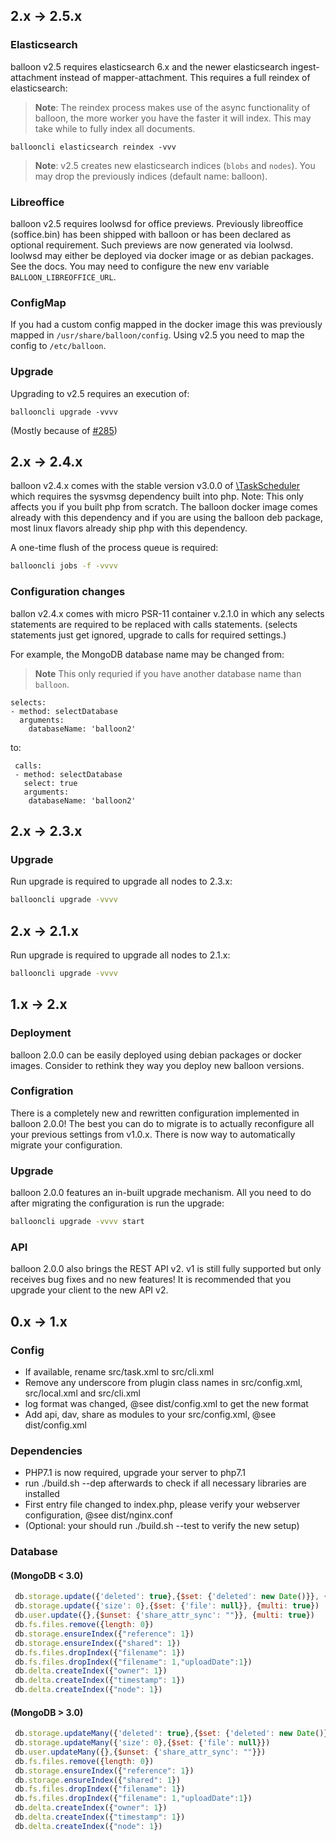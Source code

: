 ## 2.x -> 2.5.x

### Elasticsearch
balloon v2.5 requires elasticsearch 6.x and the newer elasticsearch ingest-attachment instead of mapper-attachment.
This requires a full reindex of elasticsearch:

>**Note**: The reindex process makes use of the async functionality of balloon, the more worker you have the faster it will index.
This may take while to fully index all documents.

```
ballooncli elasticsearch reindex -vvv
```

>**Note**: v2.5 creates new elasticsearch indices (`blobs` and `nodes`). You may drop the previously indices (default name: balloon).

### Libreoffice
balloon v2.5 requires loolwsd for office previews. Previously libreoffice (soffice.bin) has been shipped with balloon or has been declared as optional requirement.
Such previews are now generated via loolwsd. loolwsd may either be deployed via docker image or as debian packages. See the docs.
You may need to configure the new env variable `BALLOON_LIBREOFFICE_URL`.

### ConfigMap

If you had a custom config mapped in the docker image this was previously mapped in `/usr/share/balloon/config`.
Using v2.5 you need to map the config to `/etc/balloon`.

### Upgrade

Upgrading to v2.5 requires an execution of: 
```
ballooncli upgrade -vvvv
```
(Mostly because of [#285](https://github.com/gyselroth/balloon/issues/285))


## 2.x -> 2.4.x

balloon v2.4.x comes with the stable version v3.0.0 of [\TaskScheduler](https://github.com/gyselroth/mongodb-php-task-scheduler) which requires the sysvmsg dependency
built into php. Note: This only affects you if you built php from scratch. The balloon docker image comes already with this dependency and if you are using the balloon deb package, most 
linux flavors already ship php with this dependency.

A one-time flush of the process queue is required:
```sh
ballooncli jobs -f -vvvv
```

### Configuration changes

ballon v2.4.x comes with micro PSR-11 container v.2.1.0 in which any selects statements are required to be replaced with calls statements. 
(selects statements just get ignored, upgrade to calls for required settings.)

For example, the MongoDB database name may be changed from:

>**Note** This only requried if you have another database name than `balloon`.

```
selects:
- method: selectDatabase
  arguments:
    databaseName: 'balloon2'
```

to:

```
 calls:
 - method: selectDatabase
   select: true
   arguments:
    databaseName: 'balloon2'
```

## 2.x -> 2.3.x
### Upgrade
Run upgrade is required to upgrade all nodes to 2.3.x:

```sh
ballooncli upgrade -vvvv
```


## 2.x -> 2.1.x

Run upgrade is required to upgrade all nodes to 2.1.x:

```sh
ballooncli upgrade -vvvv
```

## 1.x -> 2.x
### Deployment
balloon 2.0.0 can be easily deployed using debian packages or docker images. Consider to rethink they way you deploy new balloon versions.

### Configration
There is a completely new and rewritten configuration implemented in balloon 2.0.0! The best you can do to migrate is to actually reconfigure all your previous settings
from v1.0.x. There is now way to automatically migrate your configuration.

### Upgrade
balloon 2.0.0 features an in-built upgrade mechanism. All you need to do after migrating the configuration is run the upgrade:
```sh
ballooncli upgrade -vvvv start
```

### API
balloon 2.0.0 also brings the REST API v2. v1 is still fully supported but only receives bug fixes and no new features!
It is recommended that you upgrade your client to the new API v2.


## 0.x -> 1.x

### Config
* If available, rename src/task.xml to src/cli.xml
* Remove any underscore from plugin class names in src/config.xml, src/local.xml and src/cli.xml
* log format was changed, @see dist/config.xml to get the new format
* Add api, dav, share as modules to your src/config.xml, @see dist/config.xml


### Dependencies
* PHP7.1 is now required, upgrade your server to php7.1
* run ./build.sh --dep afterwards to check if all necessary libraries are installed
* First entry file changed to index.php, please verify your webserver configuration, @see dist/nginx.conf
* (Optional: your should run ./build.sh --test to verify the new setup)


### Database
#### (MongoDB < 3.0)
```javascript
 db.storage.update({'deleted': true},{$set: {'deleted': new Date()}}, {multi: true})
 db.storage.update({'size': 0},{$set: {'file': null}}, {multi: true})
 db.user.update({},{$unset: {'share_attr_sync': ""}}, {multi: true}) 
 db.fs.files.remove({length: 0})
 db.storage.ensureIndex({"reference": 1})
 db.storage.ensureIndex({"shared": 1})
 db.fs.files.dropIndex({"filename": 1})
 db.fs.files.dropIndex({"filename": 1,"uploadDate":1})
 db.delta.createIndex({"owner": 1})
 db.delta.createIndex({"timestamp": 1})
 db.delta.createIndex({"node": 1})
```

#### (MongoDB > 3.0)
```javascript
 db.storage.updateMany({'deleted': true},{$set: {'deleted': new Date()}})
 db.storage.updateMany({'size': 0},{$set: {'file': null}})
 db.user.updateMany({},{$unset: {'share_attr_sync': ""}})
 db.fs.files.remove({length: 0})
 db.storage.ensureIndex({"reference": 1})
 db.storage.ensureIndex({"shared": 1})
 db.fs.files.dropIndex({"filename": 1})
 db.fs.files.dropIndex({"filename": 1,"uploadDate":1})
 db.delta.createIndex({"owner": 1})
 db.delta.createIndex({"timestamp": 1})
 db.delta.createIndex({"node": 1})
```

